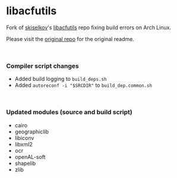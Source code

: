 # libacfutils

Fork of [skiselkov](https://github.com/skiselkov)'s [libacfutils](https://github.com/skiselkov/libacfutils) repo fixing build errors on Arch Linux.

Please visit the [original repo](https://github.com/skiselkov/libacfutils)  for the original readme.

&nbsp;

### Compiler script changes

- Added build logging to `build_deps.sh`
- Added `autoreconf -i "$SRCDIR"` to `build_dep.common.sh`

&nbsp;

### Updated modules (source and build script)

- cairo
- geographiclib
- libiconv
- libxml2
- ocr
- openAL-soft
- shapelib
- zlib